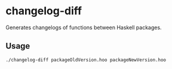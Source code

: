 # changelog-diff
Generates changelogs of functions between Haskell packages.
## Usage
`./changelog-diff packageOldVersion.hoo packageNewVersion.hoo`
